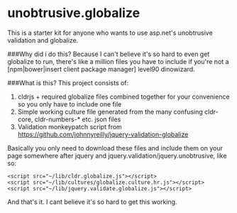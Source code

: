 # unobtrusive.globalize
This is a starter kit for anyone who wants to use asp.net's unobtrusive validation and globalize. 

###Why did i do this?
Because I can't believe it's so hard to even get globalize to run, there's like a million files you have to include if you're not a [npm|bower|insert client package manager] level90 dinowizard.

###What is this?
This project consists of:
 1. cldrjs + required globalize files combined together for your convenience so you only have to include one file
 2. Simple working culture file generated from the many confusing cldr-core, cldr-numbers-* etc. json files 
 3. Validation monkeypatch script from https://github.com/johnnyreilly/jquery-validation-globalize

Basically you only need to download these files and include them on your page somewhere after jquery and jquery.validation/jquery.unobtrusive, like so:

    <script src="~/lib/cldr.globalize.js"></script>
    <script src="~/lib/cultures/globalize.culture.hr.js"></script>
    <script src="~/lib/jquery.validate.globalize.js"></script>

And that's it.
I cant believe it's so hard to get this working.
